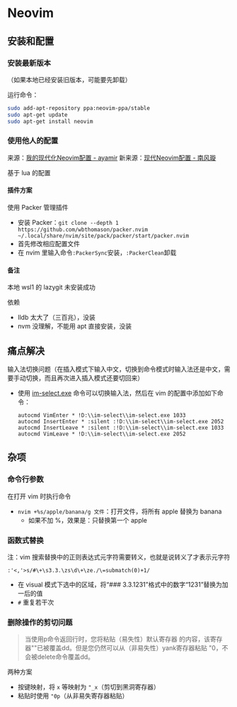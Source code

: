 # Neovim


## 安装和配置
### 安装最新版本
（如果本地已经安装旧版本，可能要先卸载）

运行命令：
```bash
sudo add-apt-repository ppa:neovim-ppa/stable
sudo apt-get update
sudo apt-get install neovim
```

### 使用他人的配置
来源：[我的现代化Neovim配置 - ayamir](https://github.com/ayamir/nvimdots)
新来源：[现代Neovim配置 - 南风璇](https://zhuanlan.zhihu.com/p/532361193)

基于 lua 的配置

#### 插件方案
使用 Packer 管理插件
* 安装 Packer：`git clone --depth 1 https://github.com/wbthomason/packer.nvim ~/.local/share/nvim/site/pack/packer/start/packer.nvim`
* 首先修改相应配置文件
* 在 nvim 里输入命令`:PackerSync`安装，`:PackerClean`卸载

#### 备注
本地 wsl1 的 lazygit 未安装成功

依赖
* lldb 太大了（三百兆），没装
* nvm 没理解，不能用 apt 直接安装，没装

## 痛点解决
输入法切换问题（在插入模式下输入中文，切换到命令模式时输入法还是中文，需要手动切换，而且再次进入插入模式还要切回来）
* 使用 [im-select.exe](https://github.com/daipeihust/im-select) 命令可以切换输入法，然后在 vim 的配置中添加如下命令：
    ```text
    autocmd VimEnter * !D:\\im-select\\im-select.exe 1033
    autocmd InsertEnter * :silent :!D:\\im-select\\im-select.exe 2052
    autocmd InsertLeave * :silent :!D:\\im-select\\im-select.exe 1033
    autocmd VimLeave * !D:\\im-select\\im-select.exe 2052
    ```

## 杂项
### 命令行参数
在打开 vim 时执行命令
* `nvim +%s/apple/banana/g 文件`：打开文件，将所有 apple 替换为 banana
    - 如果不加 %，效果是：只替换第一个 apple

### 函数式替换
注：vim 搜索替换中的正则表达式元字符需要转义，也就是说转义了才表示元字符

`:'<,'>s/#\+\s3.3.\zs\d\+\ze./\=submatch(0)+1/`
* 在 visual 模式下选中的区域，将“### 3.3.1231”格式中的数字“1231”替换为加一后的值
* `#` 重复若干次

### 删除操作的剪切问题
> 当使用p命令返回行时，您将粘贴（易失性）默认寄存器 的内容，该寄存器""已被覆盖dd。但是您仍然可以从（非易失性）yank寄存器粘贴 "0，不会被delete命令覆盖dd。

两种方案
* 按键映射，将 `x` 等映射为 `"_x`（剪切到黑洞寄存器）
* 粘贴时使用 `"0p`（从非易失寄存器粘贴）